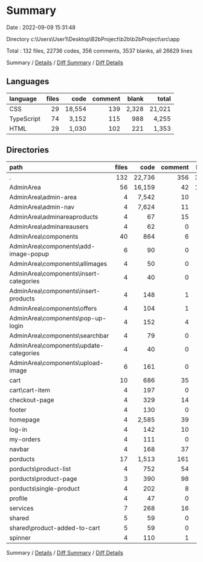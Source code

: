 # Summary

Date : 2022-09-09 15:31:48

Directory c:\\Users\\User1\\Desktop\\B2bProject\\b2b\\b2bProject\\src\\app

Total : 132 files,  22736 codes, 356 comments, 3537 blanks, all 26629 lines

Summary / [Details](details.md) / [Diff Summary](diff.md) / [Diff Details](diff-details.md)

## Languages
| language | files | code | comment | blank | total |
| :--- | ---: | ---: | ---: | ---: | ---: |
| CSS | 29 | 18,554 | 139 | 2,328 | 21,021 |
| TypeScript | 74 | 3,152 | 115 | 988 | 4,255 |
| HTML | 29 | 1,030 | 102 | 221 | 1,353 |

## Directories
| path | files | code | comment | blank | total |
| :--- | ---: | ---: | ---: | ---: | ---: |
| . | 132 | 22,736 | 356 | 3,537 | 26,629 |
| AdminArea | 56 | 16,159 | 42 | 1,961 | 18,162 |
| AdminArea\\admin-area | 4 | 7,542 | 10 | 837 | 8,389 |
| AdminArea\\admin-nav | 4 | 7,624 | 11 | 858 | 8,493 |
| AdminArea\\adminareaproducts | 4 | 67 | 15 | 25 | 107 |
| AdminArea\\adminareausers | 4 | 62 | 0 | 17 | 79 |
| AdminArea\\components | 40 | 864 | 6 | 224 | 1,094 |
| AdminArea\\components\\add-image-popup | 6 | 90 | 0 | 29 | 119 |
| AdminArea\\components\\allimages | 4 | 50 | 0 | 19 | 69 |
| AdminArea\\components\\insert-categories | 4 | 40 | 0 | 13 | 53 |
| AdminArea\\components\\insert-products | 4 | 148 | 1 | 43 | 192 |
| AdminArea\\components\\offers | 4 | 104 | 1 | 18 | 123 |
| AdminArea\\components\\pop-up-login | 4 | 152 | 4 | 18 | 174 |
| AdminArea\\components\\searchbar | 4 | 79 | 0 | 22 | 101 |
| AdminArea\\components\\update-categories | 4 | 40 | 0 | 13 | 53 |
| AdminArea\\components\\upload-image | 6 | 161 | 0 | 49 | 210 |
| cart | 10 | 686 | 35 | 192 | 913 |
| cart\\cart-item | 4 | 197 | 0 | 47 | 244 |
| checkout-page | 4 | 329 | 14 | 71 | 414 |
| footer | 4 | 130 | 0 | 21 | 151 |
| homepage | 4 | 2,585 | 39 | 465 | 3,089 |
| log-in | 4 | 142 | 10 | 48 | 200 |
| my-orders | 4 | 111 | 0 | 22 | 133 |
| navbar | 4 | 168 | 37 | 72 | 277 |
| porducts | 17 | 1,513 | 161 | 444 | 2,118 |
| porducts\\product-list | 4 | 752 | 54 | 212 | 1,018 |
| porducts\\product-page | 3 | 390 | 98 | 99 | 587 |
| porducts\\single-product | 4 | 202 | 8 | 69 | 279 |
| profile | 4 | 47 | 0 | 15 | 62 |
| services | 7 | 268 | 16 | 77 | 361 |
| shared | 5 | 59 | 0 | 16 | 75 |
| shared\\product-added-to-cart | 5 | 59 | 0 | 16 | 75 |
| spinner | 4 | 110 | 1 | 13 | 124 |

Summary / [Details](details.md) / [Diff Summary](diff.md) / [Diff Details](diff-details.md)